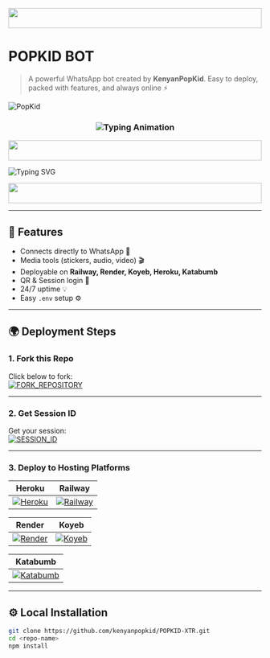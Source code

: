 <p align="center">
  <img src="https://i.imgur.com/dBaSKWF.gif" height="40" width="100%">
</p>

# POPKID BOT
> A powerful WhatsApp bot created by **KenyanPopKid**. Easy to deploy, packed with features, and always online ⚡

![PopKid](https://i.ibb.co/cSS7cxH2/popkid.jpg)

<h3 align="center">
  <img src="https://readme-typing-svg.herokuapp.com?font=Fira+Code&size=22&duration=3000&color=FFFFFF&background=000000&center=true&vCenter=true&width=650&lines=💎+POPKID+BOT+IS+READY;TO+RULE+ON+WHATSAPP+🔥" alt="Typing Animation">
</h3>

<p align="center">
  <img src="https://i.imgur.com/dBaSKWF.gif" height="40" width="100%">
</p>

![Typing SVG](https://readme-typing-svg.demolab.com?font=Black+Ops+One&size=90&pause=1000&color=ff0000&center=true&width=1000&height=200&lines=POPKID+BOT)

<p align="center">
  <img src="https://i.imgur.com/dBaSKWF.gif" height="40" width="100%">
</p>

---

## 🚀 Features
- Connects directly to WhatsApp 📱  
- Media tools (stickers, audio, video) 🎬  
- Deployable on **Railway, Render, Koyeb, Heroku, Katabumb**  
- QR & Session login 🔑  
- 24/7 uptime 💡  
- Easy `.env` setup ⚙️  

---

## 🌍 Deployment Steps  

### 1. Fork this Repo
Click below to fork:  
[![FORK_REPOSITORY](https://img.shields.io/badge/FORK_REPOSITORY-FF5500?style=for-the-badge&logo=github&logoColor=white&labelColor=000000)](https://github.com/kenyanpopkid/POPKID-XTR)

---

### 2. Get Session ID
Get your session:  
[![SESSION_ID](https://img.shields.io/badge/GET_SESSION_ID-FF7700?style=for-the-badge&logo=matrix&logoColor=white&labelColor=000000)](https://kindasessions.onrender.com/)

---

### 3. Deploy to Hosting Platforms  

| Heroku | Railway |
|--------|---------|
| [![Heroku](https://img.shields.io/badge/Heroku-430098?style=for-the-badge&logo=heroku&logoColor=white&labelColor=000000&color=00ffff)](https://dashboard.heroku.com/new?template=https%3A%2F%2Fgithub.com%2Fkenyanpopkid%2FPOPKID-XTR) | [![Railway](https://img.shields.io/badge/Railway-FF8700?style=for-the-badge&logo=railway&logoColor=white&labelColor=000000)](https://railway.app/new/template?template=https://github.com/kenyanpopkid/POPKID-XTR) |

| Render | Koyeb |
|--------|-------|
| [![Render](https://img.shields.io/badge/Render-000000?style=for-the-badge&logo=render&logoColor=white&labelColor=000000&color=00ffaa)](https://render.com/deploy?repo=https://github.com/kenyanpopkid/POPKID-XTR) | [![Koyeb](https://img.shields.io/badge/Koyeb-FF009D?style=for-the-badge&logo=koyeb&logoColor=white&labelColor=000000)](https://app.koyeb.com/deploy?type=git&repository=https://github.com/kenyanpopkid/POPKID-XTR) |

| Katabumb |
|----------|
| [![Katabumb](https://img.shields.io/badge/KATABUMB-00ccff?style=for-the-badge&logo=github&logoColor=white&labelColor=000000)](https://katabump.com/deploy?template=https://github.com/kenyanpopkid-POPKID-XTR) |

---

## ⚙️ Local Installation
```bash
git clone https://github.com/kenyanpopkid/POPKID-XTR.git
cd <repo-name>
npm install
